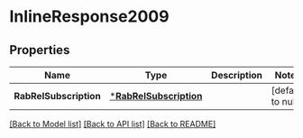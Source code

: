 # InlineResponse2009

## Properties
Name | Type | Description | Notes
------------ | ------------- | ------------- | -------------
**RabRelSubscription** | [***RabRelSubscription**](RabRelSubscription.md) |  | [default to null]

[[Back to Model list]](../README.md#documentation-for-models) [[Back to API list]](../README.md#documentation-for-api-endpoints) [[Back to README]](../README.md)


